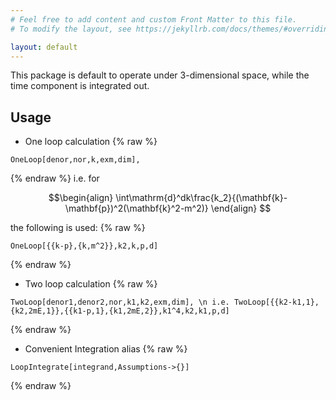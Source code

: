 ```yaml
---
# Feel free to add content and custom Front Matter to this file.
# To modify the layout, see https://jekyllrb.com/docs/themes/#overriding-theme-defaults

layout: default
---
```

<!-- # Loop2, A Mathematica Package for Textbook-Level Loop Calculation -->
This package is default to operate under 3-dimensional space, while the time component is integrated out. 
## Usage
- One loop calculation
{% raw %}
```
OneLoop[denor,nor,k,exm,dim], 
```
{% endraw %}
i.e. for

$$\begin{align}
\int\mathrm{d}^dk\frac{k_2}{(\mathbf{k}-\mathbf{p})^2(\mathbf{k}^2-m^2)}
\end{align}
$$

the following is used:
{% raw %}
```
OneLoop[{{k-p},{k,m^2}},k2,k,p,d]
```
{% endraw %}
- Two loop calculation
{% raw %}
```
TwoLoop[denor1,denor2,nor,k1,k2,exm,dim], \n i.e. TwoLoop[{{k2-k1,1},{k2,2mE,1}},{{k1-p,1},{k1,2mE,2}},k1^4,k2,k1,p,d]
```
{% endraw %}
- Convenient Integration alias
{% raw %}
```
LoopIntegrate[integrand,Assumptions->{}]
```
{% endraw %}
